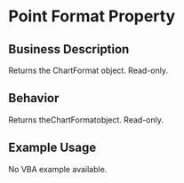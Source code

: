 # Point Format Property

## Business Description
Returns the ChartFormat object. Read-only.

## Behavior
Returns theChartFormatobject. Read-only.

## Example Usage
No VBA example available.